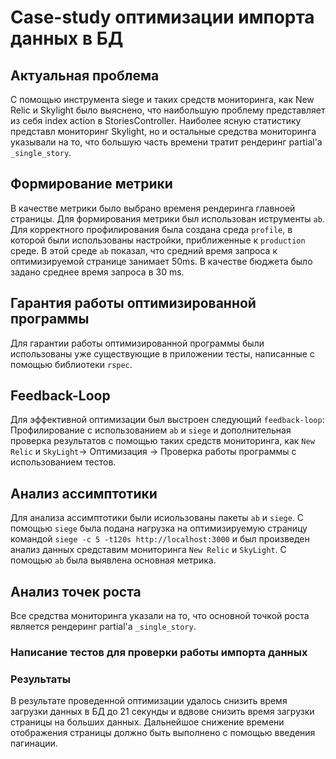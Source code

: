 # Case-study оптимизации импорта данных в БД

## Актуальная проблема

С помощью инструмента siege и таких средств мониторинга, как New Relic и Skylight было выяснено,
что наибольшую проблему представляет из себя index action в StoriesController. Наиболее ясную
статистику представл мониторинг Skylight, но и остальные средства мониторинга указывали на то, что
большую часть времени тратит рендеринг partial'a `_single_story`.

## Формирование метрики

В качестве метрики было выбрано временя рендеринга главноей страницы. Для формирования метрики был
использован иструменты `ab`. Для корректного профилирования была создана среда `profile`, в которой
были использованы настройки, приближенные к `production` среде. В этой среде `ab` показал, что
средний время запроса к оптимизируемой странице занимает 50ms. В качестве бюджета было задано
среднее время запроса в 30 ms.

## Гарантия работы оптимизированной программы

Для гарантии работы оптимизированной программы были использованы уже существующие в приложении
тесты, написанные с помощью библиотеки `rspec`.

## Feedback-Loop

Для эффективной оптимизации был выстроен следующий `feedback-loop`: Профилирование с использованием
`ab` и `siege` и дополнительная проверка результатов с помощью таких средств мониторинга, как
`New Relic` и `SkyLight`-> Оптимизация -> Проверка работы программы с использованием тестов.

## Анализ ассимптотики

Для анализа ассимптотики были исиользованы пакеты `ab` и `siege`. С помощью `siege` была подана
нагрузка на оптимизируемую страницу командой `siege -c 5 -t120s http://localhost:3000` и был
произведен анализ данных средставим мониторинга `New Relic` и `SkyLight`. С помощью `ab` была
выявлена основная метрика.

## Анализ точек роста

Все средства мониторинга указали на то, что основной точкой роста является рендеринг partial'a
`_single_story`.

### Написание тестов для проверки работы импорта данных

### Результаты

В результате проведенной оптимизации удалось снизить время загрузки данных в БД до 21 секунды и
вдвове снизить время загрузки страницы на больших данных. Дальнейшое снижение времени отображения
страницы должно быть выполнено с помощью введения пагинации.
